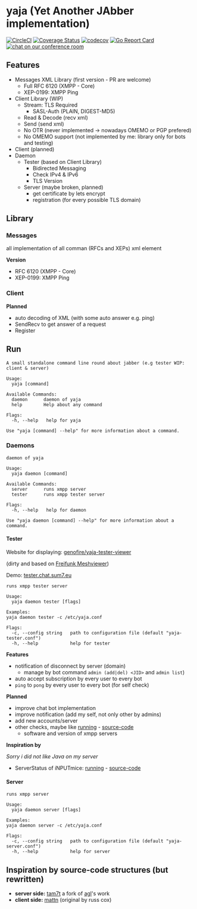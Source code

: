 # yaja (Yet Another JAbber implementation)

[![CircleCI](https://circleci.com/gh/genofire/yaja/tree/master.svg?style=shield)](https://circleci.com/gh/genofire/yaja/tree/master)
[![Coverage Status](https://coveralls.io/repos/github/genofire/yaja/badge.svg?branch=master)](https://coveralls.io/github/genofire/yaja?branch=master)
[![codecov](https://codecov.io/gh/genofire/yaja/branch/master/graph/badge.svg)](https://codecov.io/gh/genofire/yaja)
[![Go Report Card](https://goreportcard.com/badge/github.com/genofire/yaja)](https://goreportcard.com/report/github.com/genofire/yaja)
[![chat on our conference room](https://camo.githubusercontent.com/a839cc0a3d4dac7ec82237381b165dd144365b6d/68747470733a2f2f74696e7975726c2e636f6d2f6a6f696e7468656d7563)](https://conversations.im/j/yaja@conference.chat.sum7.eu)

## Features
- Messages XML Library (first version - PR are welcome)
	- Full RFC 6120 (XMPP - Core)
	- XEP-0199: XMPP Ping
- Client Library (WIP)
	-	Stream: TLS Required
		- SASL-Auth (PLAIN, DIGEST-MD5)
	- Read & Decode (recv xml)
	- Send (send xml)
	- No OTR (never implemented -> nowadays OMEMO or PGP prefered)
	- No OMEMO support (not implemented by me: library only for bots and testing)
- Client (planned)
- Daemon
	- Tester (based on Client Library)
		- Bidirected Messaging
		- Check IPv4 & IPv6
		- TLS Version
	- Server (maybe broken, planned)
		- get certificate by lets encrypt
		- registration (for every possible TLS domain)

## Library

### Messages
all implementation of all comman (RFCs and XEPs) xml element

**Version**
- RFC 6120 (XMPP - Core)
- XEP-0199: XMPP Ping

### Client

**Planned**
- auto decoding of XML (with some auto answer  e.g. ping)
- SendRecv to get answer of a request
- Register

## Run

```
A small standalone command line round about jabber (e.g tester WIP: client & server)

Usage:
  yaja [command]

Available Commands:
  daemon      daemon of yaja
  help        Help about any command

Flags:
  -h, --help   help for yaja

Use "yaja [command] --help" for more information about a command.

```

### Daemons
```
daemon of yaja

Usage:
  yaja daemon [command]

Available Commands:
  server      runs xmpp server
  tester      runs xmpp tester server

Flags:
  -h, --help   help for daemon

Use "yaja daemon [command] --help" for more information about a command.
```
#### Tester
Website for displaying: [genofire/yaja-tester-viewer](https://github.com/genofire/yaja-tester-viewer/tree/master)

(dirty and based on [Freifunk Meshviewer](https://github.com/ffrgb/meshviewer/))

Demo: [tester.chat.sum7.eu](https://tester.chat.sum7.eu)

```
runs xmpp tester server

Usage:
  yaja daemon tester [flags]

Examples:
yaja daemon tester -c /etc/yaja.conf

Flags:
  -c, --config string   path to configuration file (default "yaja-tester.conf")
  -h, --help            help for tester

```
**Features**
- notification of disconnect by server (domain)
	- manage by bot command `admin (add|del) <JID>` and `admin list`)
- auto accept subscription by every user to every bot
- `ping` to `pong` by every user to every bot (for self check)

**Planned**
- improve chat bot implementation
- improve notification (add my self, not only other by admins)
- add new accounts/server
- other checks, maybe like [running](https://conversations.im/compliance/) - [source-code](https://github.com/iNPUTmice/ComplianceTester)
	- software and version of xmpp servers

**Inspiration by**

*Sorry i did not like Java on my server*
- ServerStatus of iNPUTmice: [running](https://status.conversations.im/) - [source-code](https://github.com/iNPUTmice/ServerStatus)

#### Server
```
runs xmpp server

Usage:
  yaja daemon server [flags]

Examples:
yaja daemon server -c /etc/yaja.conf

Flags:
  -c, --config string   path to configuration file (default "yaja-server.conf")
  -h, --help            help for server
```

## Inspiration by source-code structures (but rewritten)
- **server side:** [tam7t](https://github.com/tam7t/xmpp) a fork of [agl](https://github.com/agl)'s work
- **client side:** [mattn](https://github.com/mattn/go-xmpp) (original by russ cox)
